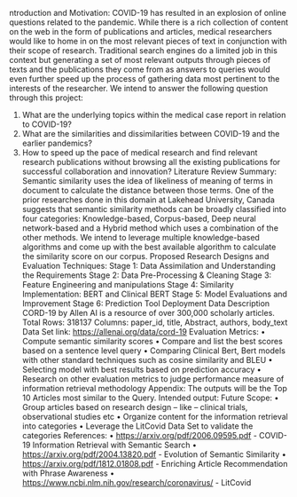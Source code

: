 ntroduction and Motivation:
COVID-19 has resulted in an explosion of online questions related to the pandemic. While there is a rich collection of content on the web in the form of publications and articles, medical researchers would like to home in on the most relevant pieces of text in conjunction with their scope of research. Traditional search engines do a limited job in this context but generating a set of most relevant outputs through pieces of texts and the publications they come from as answers to queries would even further speed up the process of gathering data most pertinent to the interests of the researcher. We intend to answer the following question through this project:
1. What are the underlying topics within the medical case report in relation to COVID-19?
2. What are the similarities and dissimilarities between COVID-19 and the earlier pandemics?
3. How to speed up the pace of medical research and find relevant research publications without browsing all the existing publications for successful collaboration and innovation?
Literature Review Summary:
Semantic similarity uses the idea of likeliness of meaning of terms in document to calculate the distance between those terms. One of the prior researches done in this domain at Lakehead University, Canada suggests that semantic similarity methods can be broadly classified into four categories: Knowledge-based, Corpus-based, Deep neural network-based and a Hybrid method which uses a combination of the other methods. We intend to leverage multiple knowledge-based algorithms and come up with the best available algorithm to calculate the similarity score on our corpus.
Proposed Research Designs and Evaluation Techniques:
Stage 1: Data Assimilation and Understanding the Requirements
Stage 2: Data Pre-Processing & Cleaning
Stage 3: Feature Engineering and manipulations
Stage 4: Similarity Implementation: BERT and Clinical BERT
Stage 5: Model Evaluations and Improvement
Stage 6: Prediction Tool Deployment
Data Description
CORD-19 by Allen AI is a resource of over 300,000 scholarly articles.
Total Rows: 318137
Columns:
paper_id, title, Abstract, authors, body_text
Data Set link: https://allenai.org/data/cord-19
Evaluation Metrics:
• Compute semantic similarity scores
• Compare and list the best scores based on a sentence level query
• Comparing Clinical Bert, Bert models with other standard techniques such as cosine similarity and BLEU
• Selecting model with best results based on prediction accuracy
• Research on other evaluation metrics to judge performance measure of information retrieval methodology
Appendix:
The outputs will be the Top 10 Articles most similar to the Query. Intended output:
Future Scope:
• Group articles based on research design – like – clinical trials, observational studies etc
• Organize content for the information retrieval into categories
• Leverage the LitCovid Data Set to validate the categories
References:
• https://arxiv.org/pdf/2006.09595.pdf - COVID-19 Information Retrieval with Semantic Search
• https://arxiv.org/pdf/2004.13820.pdf - Evolution of Semantic Similarity
• https://arxiv.org/pdf/1812.01808.pdf - Enriching Article Recommendation with Phrase Awareness
• https://www.ncbi.nlm.nih.gov/research/coronavirus/ - LitCovid
